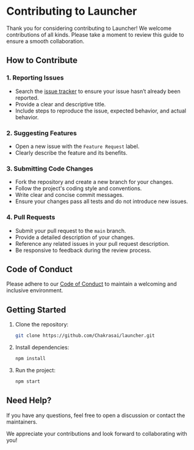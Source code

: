 # Contributing to Launcher

Thank you for considering contributing to Launcher! We welcome contributions of all kinds. Please take a moment to review this guide to ensure a smooth collaboration.

## How to Contribute

### 1. Reporting Issues
- Search the [issue tracker](https://github.com/Chakrasai/launcher/issues) to ensure your issue hasn’t already been reported.
- Provide a clear and descriptive title.
- Include steps to reproduce the issue, expected behavior, and actual behavior.

### 2. Suggesting Features
- Open a new issue with the `Feature Request` label.
- Clearly describe the feature and its benefits.

### 3. Submitting Code Changes
- Fork the repository and create a new branch for your changes.
- Follow the project's coding style and conventions.
- Write clear and concise commit messages.
- Ensure your changes pass all tests and do not introduce new issues.

### 4. Pull Requests
- Submit your pull request to the `main` branch.
- Provide a detailed description of your changes.
- Reference any related issues in your pull request description.
- Be responsive to feedback during the review process.

## Code of Conduct
Please adhere to our [Code of Conduct](CODE_OF_CONDUCT.md) to maintain a welcoming and inclusive environment.

## Getting Started
1. Clone the repository:
    ```bash
    git clone https://github.com/Chakrasai/launcher.git
    ```
2. Install dependencies:
    ```bash
    npm install
    ```
3. Run the project:
    ```bash
    npm start
    ```

## Need Help?
If you have any questions, feel free to open a discussion or contact the maintainers.

We appreciate your contributions and look forward to collaborating with you!
